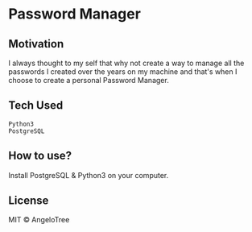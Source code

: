# Password Manager

## Motivation
I always thought to my self that why not create a way to manage all the passwords I created over the years on my machine and that's when I choose to create a personal Password Manager.

## Tech Used
```
Python3
PostgreSQL

```

## How to use?
Install PostgreSQL & Python3 on your computer.

## License
MIT © AngeloTree
